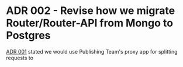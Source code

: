 # ADR 002 - Revise how we migrate Router/Router-API from Mongo to Postgres

[ADR 001](001-porting-to-postgresql.md) stated we would use Publishing Team's proxy app for splitting requests to 
